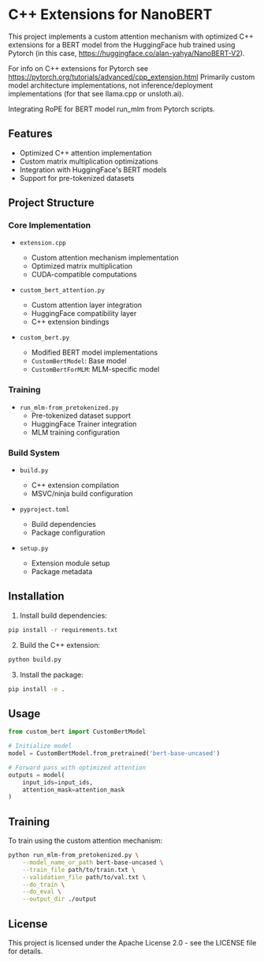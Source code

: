 # C++ Extensions for NanoBERT

This project implements a custom attention mechanism with optimized C++ extensions for a BERT model from the HuggingFace hub trained using Pytorch (in this case, https://huggingface.co/alan-yahya/NanoBERT-V2).

For info on C++ extensions for Pytorch see https://pytorch.org/tutorials/advanced/cpp_extension.html
Primarily custom model architecture implementations, not inference/deployment implementations (for that see llama.cpp or unsloth.ai).

Integrating RoPE for BERT model run_mlm from Pytorch scripts.

## Features

- Optimized C++ attention implementation
- Custom matrix multiplication optimizations
- Integration with HuggingFace's BERT models
- Support for pre-tokenized datasets

## Project Structure

### Core Implementation
- `extension.cpp`
  - Custom attention mechanism implementation
  - Optimized matrix multiplication
  - CUDA-compatible computations

- `custom_bert_attention.py`
  - Custom attention layer integration
  - HuggingFace compatibility layer
  - C++ extension bindings

- `custom_bert.py`
  - Modified BERT model implementations
  - `CustomBertModel`: Base model
  - `CustomBertForMLM`: MLM-specific model

### Training
- `run_mlm-from_pretokenized.py`
  - Pre-tokenized dataset support
  - HuggingFace Trainer integration
  - MLM training configuration

### Build System
- `build.py`
  - C++ extension compilation
  - MSVC/ninja build configuration

- `pyproject.toml`
  - Build dependencies
  - Package configuration

- `setup.py`
  - Extension module setup
  - Package metadata

## Installation

1. Install build dependencies:
```bash
pip install -r requirements.txt
```

2. Build the C++ extension:
```bash
python build.py
```

3. Install the package:
```bash
pip install -e .
```

## Usage

```python
from custom_bert import CustomBertModel

# Initialize model
model = CustomBertModel.from_pretrained('bert-base-uncased')

# Forward pass with optimized attention
outputs = model(
    input_ids=input_ids,
    attention_mask=attention_mask
)
```

## Training

To train using the custom attention mechanism:

```bash
python run_mlm-from_pretokenized.py \
    --model_name_or_path bert-base-uncased \
    --train_file path/to/train.txt \
    --validation_file path/to/val.txt \
    --do_train \
    --do_eval \
    --output_dir ./output
```

## License

This project is licensed under the Apache License 2.0 - see the LICENSE file for details.
